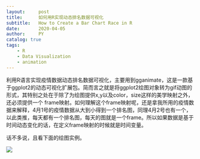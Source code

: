 ```yaml
---
layout:     post
title:      如何用R实现动态排名数据可视化
subtitle:   How to Create a Bar Chart Race in R
date:       2020-04-05
author:     PY
catalog: true
tags:
    - R
    - Data Visualization
    - animation
---
```


利用R语言实现疫情数据动态排名数据可视化，主要用到gganimate，这是一款基于ggplot2的动态可视化扩展包。简而言之就是将ggplot2绘图对象转为gif动图的形式，其特别之处在于除了为绘图提供x,y以及color，size这样的美学映射之外，还必须提供一个 frame映射。如何理解这个frame映射呢，还是拿我所用的疫情数据来解释，4月1号的疫情数据从大到小得到一个排名图，同理4月2号也有一个，以此类推，每天都有一个排名图，每天的图就是一个frame。所以如果数据是基于时间动态变化的话，在定义frame映射的时候就是时间变量。

话不多说，且看下面的绘图实例。

![](https://i.loli.net/2020/04/04/LCif1IcAYH4UuVy.gif)
